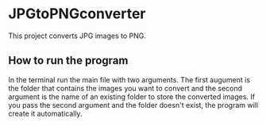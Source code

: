 # JPGtoPNGconverter

This project converts JPG images to PNG.

## How to run the program

In the terminal run the main file with two arguments. The first augument is the folder that contains the images you want to convert and the second argument is the name of an existing folder to store the converted images. If you pass the second argument and the folder doesn't exist, the program will create it automatically.
